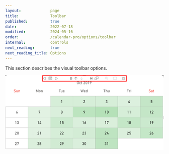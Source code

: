 ```yaml
---
layout:             page
title:              Toolbar
published:          true
date:               2022-07-18
modified:           2024-05-16
order:              /calendar-pro/options/toolbar
internal:           controls
next_reading:       true
next_reading_title: Options
---
```

This section describes the visual toolbar options.

<img src="images/toolbar.png" width="600">
